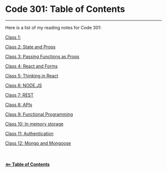 # Code 301: Table of Contents  

-----

Here is a list of my reading notes for Code 301:

[Class 1: ](class-01.md)

[Class 2: State and Props](class-02.md)

[Class 3: Passing Functions as Props](class-03.md)

[Class 4: React and Forms](class-04.md)

[Class 5: Thinking in React](class-05.md)

[Class 6: NODE.JS](class-06.md)

[Class 7: REST](class-07.md)

[Class 8: APIs](class-08.md)

[Class 9: Functional Programming](class-09.md)

[Class 10: In memory storage](class-10.md)

[Class 11: Authentication](class-11.md)

[Class 12: Mongo and Mongoose](class-12.md)
\
\
\
\
[**<== Table of Contents**](../README.md)
